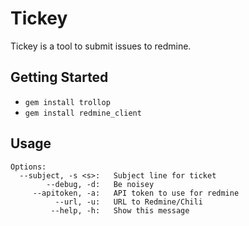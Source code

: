 Tickey
===

Tickey is a tool to submit issues to redmine.

Getting Started
---
* `gem install trollop`
* `gem install redmine_client`

Usage
---

    Options:
      --subject, -s <s>:   Subject line for ticket
            --debug, -d:   Be noisey
         --apitoken, -a:   API token to use for redmine
              --url, -u:   URL to Redmine/Chili
             --help, -h:   Show this message

